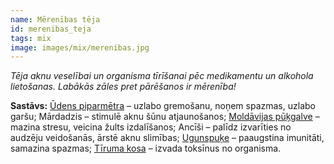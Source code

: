 ```yaml
---
name: Mērenības tēja
id: merenibas_teja
tags: mix
image: images/mix/merenibas.jpg
---
```

*Tēja aknu veselībai un organisma tīrīšanai pēc medikamentu un alkohola lietošanas. Labākās zāles pret pārēšanos ir mērenība!*

**Sastāvs:**
<a href="/mono/#udens_piparmetra" target="_blank" rel="noopener noreferrer">Ūdens piparmētra</a> – uzlabo gremošanu, noņem spazmas, uzlabo garšu;
Mārdadzis – stimulē aknu šūnu atjaunošanos;
<a href="/mono/#moldavijas_pukgalve" target="_blank" rel="noopener noreferrer">Moldāvijas pūķgalve</a> – mazina stresu, veicina žults izdalīšanos;
Ancīši – palīdz izvarīties no audzēju veidošanās, ārstē aknu slimības;
<a href="/mono/#ugunspuke" target="_blank" rel="noopener noreferrer">Ugunspuķe</a> – paaugstina imunitāti, samazina spazmas;
<a href="/mono/#tiruma_kosa" target="_blank" rel="noopener noreferrer">Tīruma kosa</a> – izvada toksīnus no organisma.